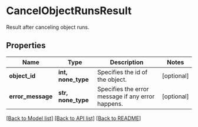 # CancelObjectRunsResult

Result after canceling object runs.

## Properties
Name | Type | Description | Notes
------------ | ------------- | ------------- | -------------
**object_id** | **int, none_type** | Specifies the id of the object. | [optional] 
**error_message** | **str, none_type** | Specifies the error message if any error happens. | [optional] 

[[Back to Model list]](../README.md#documentation-for-models) [[Back to API list]](../README.md#documentation-for-api-endpoints) [[Back to README]](../README.md)


